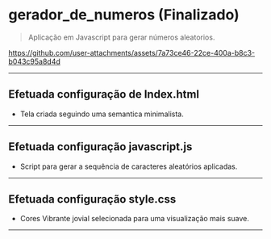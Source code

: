 # gerador_de_numeros (Finalizado)

> Aplicação em Javascript para gerar números aleatorios.


https://github.com/user-attachments/assets/7a73ce46-22ce-400a-b8c3-b043c95a8d4d


---

## Efetuada configuração de Index.html
   - Tela criada seguindo uma semantica minimalista. 
   ---
## Efetuada configuração javascript.js
   - Script para gerar a sequência de caracteres aleatórios aplicadas.
   ---
## Efetuada configuração style.css
   - Cores Vibrante jovial selecionada para uma visualização mais suave.
   ---
